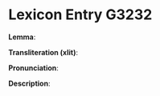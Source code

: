# Lexicon Entry G3232

**Lemma**: 

**Transliteration (xlit)**: 

**Pronunciation**: 

**Description**:


